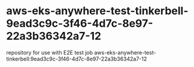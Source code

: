 # aws-eks-anywhere-test-tinkerbell-9ead3c9c-3f46-4d7c-8e97-22a3b36342a7-12
repository for use with E2E test job aws-eks-anywhere-test-tinkerbell:9ead3c9c-3f46-4d7c-8e97-22a3b36342a7-12
